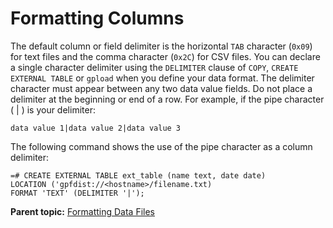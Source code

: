 # Formatting Columns 

The default column or field delimiter is the horizontal `TAB` character \(`0x09`\) for text files and the comma character \(`0x2C`\) for CSV files. You can declare a single character delimiter using the `DELIMITER` clause of `COPY`, `CREATE EXTERNAL TABLE` or `gpload` when you define your data format. The delimiter character must appear between any two data value fields. Do not place a delimiter at the beginning or end of a row. For example, if the pipe character \( \| \) is your delimiter:

```
data value 1|data value 2|data value 3

```

The following command shows the use of the pipe character as a column delimiter:

```
=# CREATE EXTERNAL TABLE ext_table (name text, date date)
LOCATION ('gpfdist://<hostname>/filename.txt)
FORMAT 'TEXT' (DELIMITER '|');

```

**Parent topic:** [Formatting Data Files](../../load/topics/g-formatting-data-files.html)

